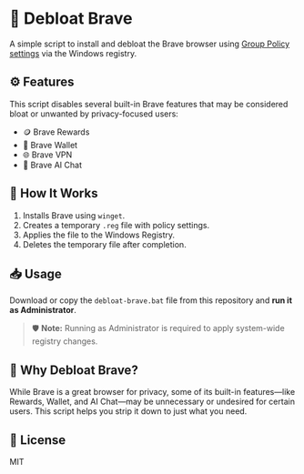 # 🧹 Debloat Brave

A simple script to install and debloat the Brave browser using [Group Policy settings](https://support.brave.com/hc/en-us/articles/360039248271-Group-Policy) via the Windows registry.

## ⚙️ Features

This script disables several built-in Brave features that may be considered bloat or unwanted by privacy-focused users:

- 🪙 Brave Rewards
- 👛 Brave Wallet
- 🌐 Brave VPN
- 🤖 Brave AI Chat

## 🚀 How It Works

1. Installs Brave using `winget`.
2. Creates a temporary `.reg` file with policy settings.
3. Applies the file to the Windows Registry.
4. Deletes the temporary file after completion.

## 📥 Usage

Download or copy the `debloat-brave.bat` file from this repository and **run it as Administrator**.

> 🛡️ **Note:** Running as Administrator is required to apply system-wide registry changes.

## 🧠 Why Debloat Brave?

While Brave is a great browser for privacy, some of its built-in features—like Rewards, Wallet, and AI Chat—may be unnecessary or undesired for certain users. This script helps you strip it down to just what you need.

## 📜 License

MIT
